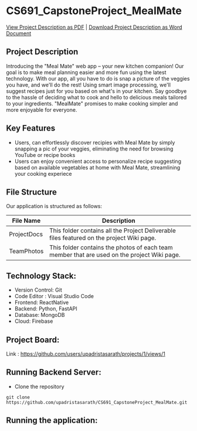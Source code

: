 # CS691_CapstoneProject_MealMate


[View Project Description as PDF](https://github.com/upadristasarath/CS691_CapstoneProject_MealMate/blob/main/ProjectDocs/Sprint%201/Deliverable%201.pdf) | <a id="raw-url" href="https://github.com/upadristasarath/CS691_CapstoneProject_MealMate/blob/main/ProjectDocs/Artifacts/Project%20Description/Project%20Description.docx">Download Project Description as Word Document</a>

## Project Description
Introducing the "Meal Mate" web app – your new kitchen companion! Our goal is to make meal planning easier and more fun using the latest technology. With our app, all you have to do is snap a picture of the veggies you have, and we'll do the rest! Using smart image processing, we'll suggest recipes just for you based on what's in your kitchen. Say goodbye to the hassle of deciding what to cook and hello to delicious meals tailored to your ingredients. "MealMate" promises to make cooking simpler and more enjoyable for everyone.

## Key Features
* Users, can effortlessly discover recipies with Meal Mate by simply snapping a pic of your veggies, eliminating the need for browsing YouTube or recipe books
* Users can enjoy convenient access to personalize recipe suggesting based on available vegetables at home with Meal Mate, streamlining your cooking experiece

## File Structure

Our application is structured as follows:

| File Name   | Description                                                            |
|--------------|----------------------------------------------------------------------------------------------------------------------------------------------------------------------------------------------------------------------------------------------------------------|
| ProjectDocs      | This folder contains all the Project Deliverable files featured on the project Wiki page.    
| TeamPhotos   | This folder contains the photos of each team member that are used on the project Wiki page.   

## Technology Stack:
* Version Control: Git
* Code Editor : Visual Studio Code
* Frontend: ReactNative
* Backend: Python, FastAPI
* Database: MongoDB
* Cloud: Firebase
<link rel="stylesheet" type='text/css' href="https://cdn.jsdelivr.net/gh/devicons/devicon@latest/devicon.min.css" />

## Project Board:

Link : https://github.com/users/upadristasarath/projects/1/views/1

## Running Backend Server:

* Clone the repository
```
git clone https://github.com/upadristasarath/CS691_CapstoneProject_MealMate.git
```

## Running the application:


